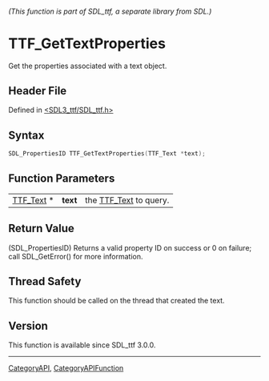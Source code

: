 ###### (This function is part of SDL_ttf, a separate library from SDL.)
# TTF_GetTextProperties

Get the properties associated with a text object.

## Header File

Defined in [<SDL3_ttf/SDL_ttf.h>](https://github.com/libsdl-org/SDL_ttf/blob/main/include/SDL3_ttf/SDL_ttf.h)

## Syntax

```c
SDL_PropertiesID TTF_GetTextProperties(TTF_Text *text);
```

## Function Parameters

|                        |          |                                    |
| ---------------------- | -------- | ---------------------------------- |
| [TTF_Text](TTF_Text) * | **text** | the [TTF_Text](TTF_Text) to query. |

## Return Value

(SDL_PropertiesID) Returns a valid property ID on success or 0 on failure;
call SDL_GetError() for more information.

## Thread Safety

This function should be called on the thread that created the text.

## Version

This function is available since SDL_ttf 3.0.0.

----
[CategoryAPI](CategoryAPI), [CategoryAPIFunction](CategoryAPIFunction)

